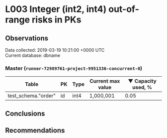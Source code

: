 # L003 Integer (int2, int4) out-of-range risks in PKs #

## Observations ##
Data collected: 2019-03-19 10:21:00 +0000 UTC  
Current database: dbname  


### Master (`runner-72989761-project-9951336-concurrent-0`) ###
Table | PK | Type | Current max value | &#9660;&nbsp;Capacity used, %
------|----|------|-------------------|-------------------------------
test_schema."order" | id | int4 |1,000,001 | 0.05


## Conclusions ##


## Recommendations ##
